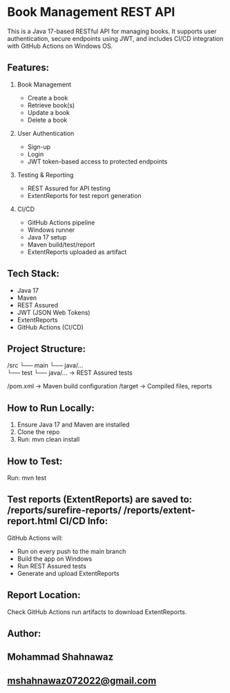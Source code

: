 Book Management REST API
=========================

This is a Java 17-based RESTful API for managing books. It supports user authentication, secure endpoints using JWT, and includes CI/CD integration with GitHub Actions on Windows OS.

Features:
---------
1. Book Management
    - Create a book
    - Retrieve book(s)
    - Update a book
    - Delete a book

2. User Authentication
    - Sign-up
    - Login
    - JWT token-based access to protected endpoints

3. Testing & Reporting
    - REST Assured for API testing
    - ExtentReports for test report generation

4. CI/CD
    - GitHub Actions pipeline
    - Windows runner
    - Java 17 setup
    - Maven build/test/report
    - ExtentReports uploaded as artifact

Tech Stack:
-----------
- Java 17
- Maven
- REST Assured
- JWT (JSON Web Tokens)
- ExtentReports
- GitHub Actions (CI/CD)

Project Structure:
------------------
/src
└── main
└── java/...     
└── test
└── java/...     -> REST Assured tests

/pom.xml              -> Maven build configuration
/target               -> Compiled files, reports

How to Run Locally:
-------------------
1. Ensure Java 17 and Maven are installed
2. Clone the repo
3. Run:
   mvn clean install
   

How to Test:
------------
Run:
mvn test

Test reports (ExtentReports) are saved to:
/reports/surefire-reports/
/reports/extent-report.html
CI/CD Info:
-----------
GitHub Actions will:
- Run on every push to the main branch
- Build the app on Windows
- Run REST Assured tests
- Generate and upload ExtentReports

Report Location:
----------------
Check GitHub Actions run artifacts to download ExtentReports.

Author:
-------
## Mohammad Shahnawaz

## mshahnawaz072022@gmail.com
